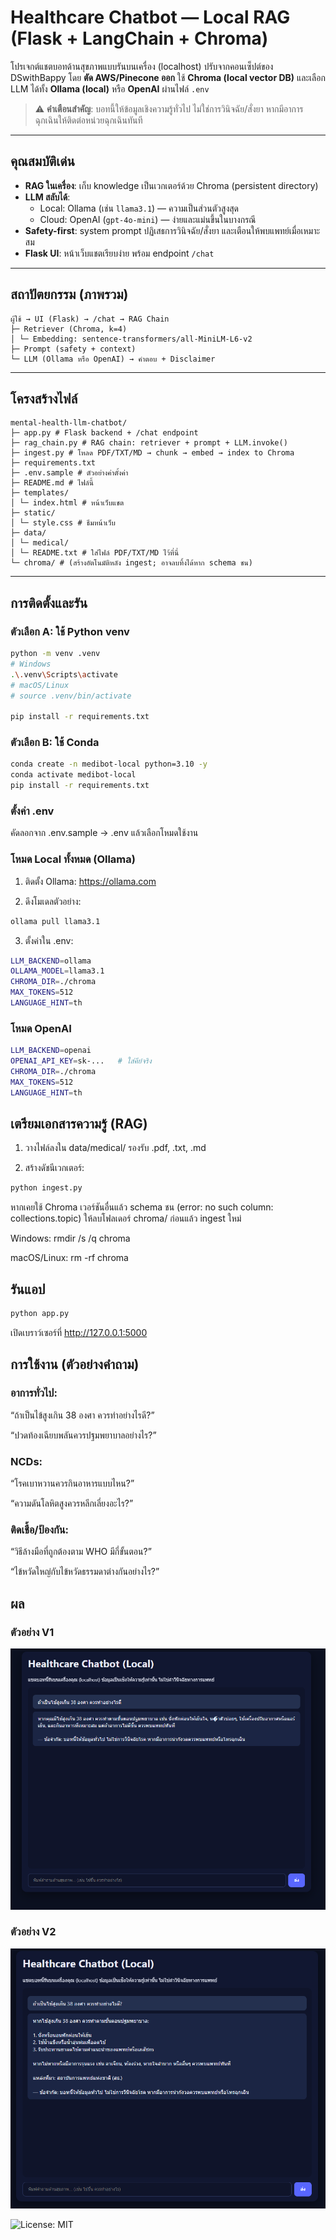 # Healthcare Chatbot — Local RAG (Flask + LangChain + Chroma)

โปรเจกต์แชตบอทด้านสุขภาพแบบรันบนเครื่อง (localhost) ปรับจากคอนเซ็ปต์ของ DSwithBappy โดย **ตัด AWS/Pinecone ออก** ใช้ **Chroma (local vector DB)** และเลือก LLM ได้ทั้ง **Ollama (local)** หรือ **OpenAI** ผ่านไฟล์ `.env`

> ⚠️ **คำเตือนสำคัญ**: บอทนี้ให้ข้อมูลเชิงความรู้ทั่วไป ไม่ใช่การวินิจฉัย/สั่งยา หากมีอาการฉุกเฉินให้ติดต่อหน่วยฉุกเฉินทันที

---

## คุณสมบัติเด่น
- **RAG ในเครื่อง**: เก็บ knowledge เป็นเวกเตอร์ด้วย Chroma (persistent directory)
- **LLM สลับได้**:
  - Local: Ollama (เช่น `llama3.1`) — ความเป็นส่วนตัวสูงสุด
  - Cloud: OpenAI (`gpt-4o-mini`) — ง่ายและแม่นขึ้นในบางกรณี
- **Safety-first**: system prompt ปฏิเสธการวินิจฉัย/สั่งยา และเตือนให้พบแพทย์เมื่อเหมาะสม
- **Flask UI**: หน้าเว็บแชตเรียบง่าย พร้อม endpoint `/chat`

---

## สถาปัตยกรรม (ภาพรวม)
```plaintext
ผู้ใช้ → UI (Flask) → /chat → RAG Chain
├─ Retriever (Chroma, k=4)
│ └─ Embedding: sentence-transformers/all-MiniLM-L6-v2
├─ Prompt (safety + context)
└─ LLM (Ollama หรือ OpenAI) → คำตอบ + Disclaimer
```
---
## โครงสร้างไฟล์
```plaintext
mental-health-llm-chatbot/
├─ app.py # Flask backend + /chat endpoint
├─ rag_chain.py # RAG chain: retriever + prompt + LLM.invoke()
├─ ingest.py # โหลด PDF/TXT/MD → chunk → embed → index to Chroma
├─ requirements.txt
├─ .env.sample # ตัวอย่างค่าตั้งค่า
├─ README.md # ไฟล์นี้
├─ templates/
│ └─ index.html # หน้าเว็บแชต
├─ static/
│ └─ style.css # ธีมหน้าเว็บ
├─ data/
│ └─ medical/
│ └─ README.txt # ใส่ไฟล์ PDF/TXT/MD ไว้ที่นี่
└─ chroma/ # (สร้างอัตโนมัติหลัง ingest; อาจลบทิ้งได้หาก schema ชน)
```

---

## การติดตั้งและรัน

### ตัวเลือก A: ใช้ Python venv
```bash
python -m venv .venv
# Windows
.\.venv\Scripts\activate
# macOS/Linux
# source .venv/bin/activate

pip install -r requirements.txt
```

### ตัวเลือก B: ใช้ Conda
```bash
conda create -n medibot-local python=3.10 -y
conda activate medibot-local
pip install -r requirements.txt
```

### ตั้งค่า .env

คัดลอกจาก .env.sample → .env แล้วเลือกโหมดใช้งาน

### โหมด Local ทั้งหมด (Ollama)

1. ติดตั้ง Ollama: https://ollama.com

2. ดึงโมเดลตัวอย่าง:
```bash
ollama pull llama3.1
```
3. ตั้งค่าใน .env:
```bash
LLM_BACKEND=ollama
OLLAMA_MODEL=llama3.1
CHROMA_DIR=./chroma
MAX_TOKENS=512
LANGUAGE_HINT=th
```

### โหมด OpenAI
```bash
LLM_BACKEND=openai
OPENAI_API_KEY=sk-...   # ใส่คีย์จริง
CHROMA_DIR=./chroma
MAX_TOKENS=512
LANGUAGE_HINT=th
```

## เตรียมเอกสารความรู้ (RAG)
1. วางไฟล์ลงใน data/medical/ รองรับ .pdf, .txt, .md

2. สร้างดัชนีเวกเตอร์:
```bash
python ingest.py
```
หากเคยใช้ Chroma เวอร์ชันอื่นแล้ว schema ชน (error: no such column: collections.topic) ให้ลบโฟลเดอร์ chroma/ ก่อนแล้ว ingest ใหม่

Windows: rmdir /s /q chroma

macOS/Linux: rm -rf chroma

## รันแอป

```bash
python app.py
```
เปิดเบราว์เซอร์ที่ http://127.0.0.1:5000

## การใช้งาน (ตัวอย่างคำถาม)

### อาการทั่วไป:

“ถ้าเป็นไข้สูงเกิน 38 องศา ควรทำอย่างไรดี?”

“ปวดท้องเฉียบพลันควรปฐมพยาบาลอย่างไร?”

### NCDs:

“โรคเบาหวานควรกินอาหารแบบไหน?”

“ความดันโลหิตสูงควรหลีกเลี่ยงอะไร?”

### ติดเชื้อ/ป้องกัน:

“วิธีล้างมือที่ถูกต้องตาม WHO มีกี่ขั้นตอน?”

“ไข้หวัดใหญ่กับไข้หวัดธรรมดาต่างกันอย่างไร?”

## ผล
### ตัวอย่าง V1
![Image showing the testV1.](TestV1.png)
### ตัวอย่าง V2
![Image showing the testV2.](TestV2.png)

![License: MIT](https://img.shields.io/badge/License-MIT-yellow.svg)